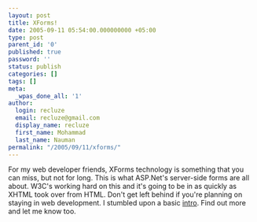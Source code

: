 ```yaml
---
layout: post
title: XForms!
date: 2005-09-11 05:54:00.000000000 +05:00
type: post
parent_id: '0'
published: true
password: ''
status: publish
categories: []
tags: []
meta:
  _wpas_done_all: '1'
author:
  login: recluze
  email: recluze@gmail.com
  display_name: recluze
  first_name: Mohammad
  last_name: Nauman
permalink: "/2005/09/11/xforms/"
---
```

For my web developer friends, XForms technology is something that you can miss, but not for long. This is what ASP.Net's server-side forms are all about. W3C's working hard on this and it's going to be in as quickly as XHTML took over from HTML. Don't get left behind if you're planning on staying in web development. I stumbled upon a basic [intro](http://xformsinstitute.com/essentials/browse/ch02s02.php). Find out more and let me know too.

